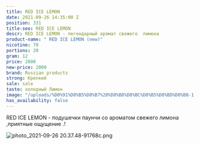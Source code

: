 ```yaml
---
title: RED ICE LEMON
date: 2021-09-26 14:35:00 Z
position: 331
title-seo: RED ICE LEMON
descr: RED ICE LEMON - легендарный аромат свежего  лимона
product-name: " RED ICE LEMON (new)"
nicotine: 70
portions: 20
gram: 12
price: 2800
new-price: 2000
brand: Russian products
strong: Крепкий
sale: sale
taste: холодный Лимон
image: "/uploads/%D0%91%D0%B5%D0%B7%20%D0%B8%D0%BC%D0%B5%D0%BD%D0%B8-1.png"
has_availability: false
---
```


RED ICE LEMON - подушечки паунчи со ароматом свежего лимона ,приятные ощущение .!


![photo_2021-09-26 20.37.48-91768c.png](/uploads/photo_2021-09-26%2020.37.48-91768c.png)